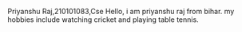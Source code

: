 Priyanshu Raj,210101083,Cse
Hello, i am priyanshu raj from bihar. my hobbies include watching cricket and playing table tennis.
